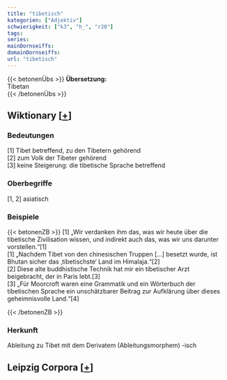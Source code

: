 ```yaml
---
title: "tibetisch"
kategorien: ["Adjektiv"]
schwierigkeit: ["k3", "h_", "r20"]
tags:
series:
mainDornseiffs:
domainDornseiffs:
url: "tibetisch"
---
```


{{< betonenÜbs >}}
**Übersetzung:**  
Tibetan  
{{< /betonenÜbs >}}

## Wiktionary [[+](https://de.wiktionary.org/wiki/tibetisch)]

### Bedeutungen
[1] Tibet betreffend, zu den Tibetern gehörend  
[2] zum Volk der Tibeter gehörend  
[3] keine Steigerung: die tibetische Sprache betreffend  

### Oberbegriffe
[1, 2] asiatisch  

### Beispiele
{{< betonenZB >}}
[1] „Wir verdanken ihm das, was wir heute über die tibetische Zivilisation wissen, und indirekt auch das, was wir uns darunter vorstellen.“[1]  
[1] „Nachdem Tibet von den chinesischen Truppen […] besetzt wurde, ist Bhutan sicher das ‚tibetischste‘ Land im Himalaja.“[2]  
[2] Diese alte buddhistische Technik hat mir ein tibetischer Arzt beigebracht, der in Paris lebt.[3]  
[3] „Für Moorcroft waren eine Grammatik und ein Wörterbuch der tibetischen Sprache ein unschätzbarer Beitrag zur Aufklärung über dieses geheimnisvolle Land.“[4]  

{{< /betonenZB >}}
### Herkunft
Ableitung zu Tibet mit dem Derivatem (Ableitungsmorphem) -isch  


## Leipzig Corpora [[+](https://corpora.uni-leipzig.de/en/res?word=tibetisch&corpusId=deu_newscrawl-public_2018)]

